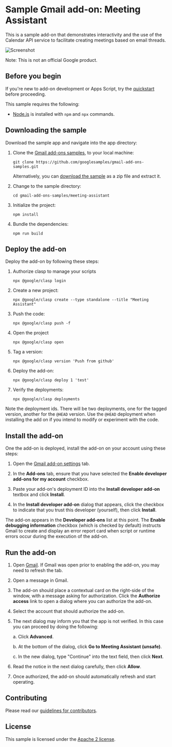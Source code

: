 # Sample Gmail add-on: Meeting Assistant

This is a sample add-on that demonstrates interactivity and the use of the
Calendar API service to facilitate creating meetings based on email threads.

![Screenshot](assets/screenshot_1.png)

Note: This is not an official Google product.


## Before you begin

If you're new to add-on development or Apps Script, try the
[quickstart][quickstart] before proceeding.

This sample requires the following:

-  [Node.js][node] is installed with `npm` and `npx` commands.

## Downloading the sample

Download the sample app and navigate into the app directory:

1.  Clone the [Gmail add-ons samples][github-repo], to your local
    machine:

        git clone https://github.com/googlesamples/gmail-add-ons-samples.git

    Alternatively, you can [download the sample][github-zip] as a zip file and
    extract it.

2.  Change to the sample directory:

        cd gmail-add-ons-samples/meeting-assistant

3.  Initialize the project:

        npm install

4.  Bundle the dependencies:

        npm run build

## Deploy the add-on

Deploy the add-on by following these steps:

1.  Authorize clasp to manage your scripts

        npx @google/clasp login

2.  Create a new project:

        npx @google/clasp create --type standalone --title "Meeting Assistant"

3.  Push the code:

        npx @google/clasp push -f
        
4.  Open the project

        npx @google/clasp open
        
5.  Tag a version:

        npx @google/clasp version 'Push from github'

6.  Deploy the add-on:

        npx @google/clasp deploy 1 'test'

7.  Verify the deployments:

        npx @google/clasp deployments

Note the deployment ids. There will be two deployments, one for the tagged
version, another for the `@HEAD` version. Use the `@HEAD` deployment when
installing the add on if you intend to modify or experiment with the code.

## Install the add-on

One the add-on is deployed, install the add-on on your account using these steps:

1.  Open the [Gmail add-on settings][gmail-settings] tab.

2.  In the **Add-ons** tab, ensure that you have selected the **Enable developer
    add-ons for my account** checkbox.

3.  Paste your add-on's deployment ID into the **Install developer add-on** textbox
    and click **Install**.

4. In the **Install developer add-on** dialog that appears, click the checkbox to
   indicate that you trust this developer (yourself), then click **Install**.

The add-on appears in the **Developer add-ons** list at this point. The
**Enable debugging information** checkbox (which is checked by default) instructs
Gmail to create and display an error report card when script or runtime errors
occur during the execution of the add-on.

## Run the add-on

1.  Open [Gmail][gmail]. If Gmail was open prior to enabling the add-on,
    you may need to refresh the tab.

2.  Open a message in Gmail.

3.  The add-on should place a contextual card on the right-side of the window,
    with a message asking for authorization. Click the **Authorize access** link
    to open a dialog where you can authorize the add-on.

4.  Select the account that should authorize the add-on.

5.  The next dialog may inform you that the app is not verified. In this case you
    can proceed by doing the following:

    a.  Click **Advanced**.

    b. At the bottom of the dialog, click **Go to Meeting Assistant (unsafe)**.

    c. In the new dialog, type "Continue" into the text field, then click **Next**.

6.  Read the notice in the next dialog carefully, then click **Allow**.

7.  Once authorized, the add-on should automatically refresh and start operating.

## Contributing

Please read our [guidelines for contributors][contributing].

## License

This sample is licensed under the [Apache 2 license][license].


<!-- References -->
[quickstart]:https://developers.google.com/gmail/add-ons/guides/quickstart
[node]:https://nodejs.org/en/
[apps-script]: https://script.google.com
[github-repo]: https://github.com/googlesamples/gmail-add-ons-samples
[github-zip]: https://github.com/googlesamples/gmail-add-ons-samples/archive/master.zip
[contributing]: https://github.com/googlesamples/gmail-add-ons-samples/blob/master/CONTRIBUTING.md
[license]: https://github.com/googlesamples/gmail-add-ons-samples/blob/master/LICENSE
[gmail-settings]: https://mail.google.com/mail/#settings/addons
[gmail]: https://mail.google.com/
[clasp-repo]: https://github.com/google/clasp
[clasp-install]: https://github.com/google/clasp#install
[advanced-services]: https://developers.google.com/apps-script/guides/services/advanced#enabling_advanced_services
